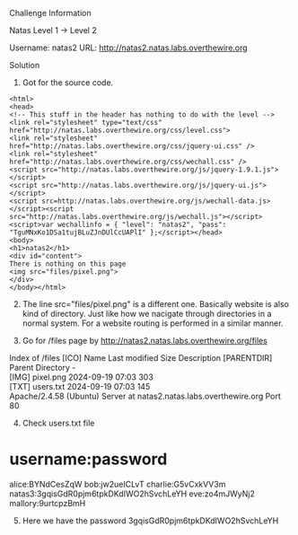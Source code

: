 Challenge Information

Natas Level 1 → Level 2

Username: natas2
URL:      http://natas2.natas.labs.overthewire.org


Solution

1. Got for the source code. 

```
<html>
<head>
<!-- This stuff in the header has nothing to do with the level -->
<link rel="stylesheet" type="text/css" href="http://natas.labs.overthewire.org/css/level.css">
<link rel="stylesheet" href="http://natas.labs.overthewire.org/css/jquery-ui.css" />
<link rel="stylesheet" href="http://natas.labs.overthewire.org/css/wechall.css" />
<script src="http://natas.labs.overthewire.org/js/jquery-1.9.1.js"></script>
<script src="http://natas.labs.overthewire.org/js/jquery-ui.js"></script>
<script src=http://natas.labs.overthewire.org/js/wechall-data.js></script><script src="http://natas.labs.overthewire.org/js/wechall.js"></script>
<script>var wechallinfo = { "level": "natas2", "pass": "TguMNxKo1DSa1tujBLuZJnDUlCcUAPlI" };</script></head>
<body>
<h1>natas2</h1>
<div id="content">
There is nothing on this page
<img src="files/pixel.png">
</div>
</body></html>

```

2. The line src="files/pixel.png" is a different one. Basically website is also kind of directory. Just like how we nacigate through directories in a normal system. For a website routing is performed in a similar manner. 

3. Go for /files page by http://natas2.natas.labs.overthewire.org/files


Index of /files
[ICO]	Name	Last modified	Size	Description
[PARENTDIR]	Parent Directory	 	- 	 
[IMG]	pixel.png	2024-09-19 07:03 	303 	 
[TXT]	users.txt	2024-09-19 07:03 	145 	 
Apache/2.4.58 (Ubuntu) Server at natas2.natas.labs.overthewire.org Port 80


4. Check users.txt file

# username:password
alice:BYNdCesZqW
bob:jw2ueICLvT
charlie:G5vCxkVV3m
natas3:3gqisGdR0pjm6tpkDKdIWO2hSvchLeYH
eve:zo4mJWyNj2
mallory:9urtcpzBmH

5. Here we have the password 3gqisGdR0pjm6tpkDKdIWO2hSvchLeYH
